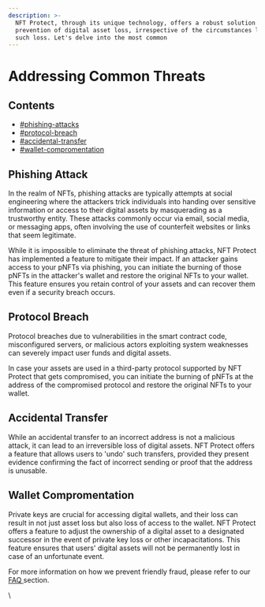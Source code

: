 ```yaml
---
description: >-
  NFT Protect, through its unique technology, offers a robust solution for the
  prevention of digital asset loss, irrespective of the circumstances leading to
  such loss. Let's delve into the most common
---
```


# Addressing Common Threats

## Contents

* [#phishing-attacks](addressing-common-threats.md#phishing-attacks "mention")
* [#protocol-breach](addressing-common-threats.md#protocol-breach "mention")
* [#accidental-transfer](addressing-common-threats.md#accidental-transfer "mention")
* [#wallet-compromentation](addressing-common-threats.md#wallet-compromentation "mention")

## Phishing Attack

In the realm of NFTs, phishing attacks are typically attempts at social engineering where the attackers trick individuals into handing over sensitive information or access to their digital assets by masquerading as a trustworthy entity. These attacks commonly occur via email, social media, or messaging apps, often involving the use of counterfeit websites or links that seem legitimate.

While it is impossible to eliminate the threat of phishing attacks, NFT Protect has implemented a feature to mitigate their impact. If an attacker gains access to your pNFTs via phishing, you can initiate the burning of those pNFTs in the attacker's wallet and restore the original NFTs to your wallet. This feature ensures you retain control of your assets and can recover them even if a security breach occurs.

## Protocol Breach

Protocol breaches due to vulnerabilities in the smart contract code, misconfigured servers, or malicious actors exploiting system weaknesses can severely impact user funds and digital assets.

In case your assets are used in a third-party protocol supported by NFT Protect that gets compromised, you can initiate the burning of pNFTs at the address of the compromised protocol and restore the original NFTs to your wallet.

## Accidental Transfer

While an accidental transfer to an incorrect address is not a malicious attack, it can lead to an irreversible loss of digital assets. NFT Protect offers a feature that allows users to 'undo' such transfers, provided they present evidence confirming the fact of incorrect sending or proof that the address is unusable.

## Wallet Compromentation

Private keys are crucial for accessing digital wallets, and their loss can result in not just asset loss but also loss of access to the wallet. NFT Protect offers a feature to adjust the ownership of a digital asset to a designated successor in the event of private key loss or other incapacitations. This feature ensures that users' digital assets will not be permanently lost in case of an unfortunate event.

For more information on how we prevent friendly fraud, please refer to our [FAQ ](../other/faq.md)section.

\\
